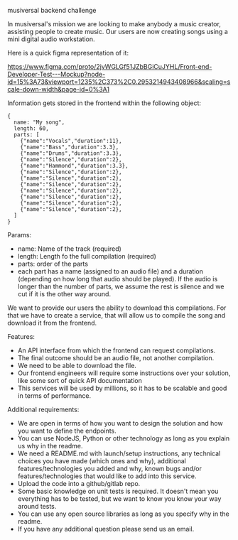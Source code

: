 musiversal backend challenge

In musiversal's mission we are looking to make anybody a music creator, assisting people to create music. Our users are now creating songs using a mini digital audio workstation.

Here is a quick figma representation of it:

https://www.figma.com/proto/2jvWGLGf51JZbBGiCuJYHL/Front-end-Developer-Test---Mockup?node-id=15%3A73&viewport=1235%2C373%2C0.2953214943408966&scaling=scale-down-width&page-id=0%3A1

Information gets stored in the frontend within the following object:

```
{
  name: "My song",
  length: 60,
  parts: [
    {"name":"Vocals","duration":11},
    {"name":"Bass","duration":3.3},
    {"name":"Drums","duration":3.3},
    {"name":"Silence","duration":2},
    {"name":"Hammond","duration":3.3},
    {"name":"Silence","duration":2},
    {"name":"Silence","duration":2},
    {"name":"Silence","duration":2},
    {"name":"Silence","duration":2},
    {"name":"Silence","duration":2},
    {"name":"Silence","duration":2},
    {"name":"Silence","duration":2},
  ]
}
```

Params:
- name: Name of the track (required)
- length: Length fo the full compilation (required)
- parts: order of the parts
- each part has a name (assigned to an audio file) and a duration (depending on how long that audio should be played). If the audio is longer than the number of parts, we assume the rest is silence and we cut if it is the other way around.

We want to provide our users the ability to download this compilations. For that we have to create a service, that will allow us to compile the song and download it from the frontend.

Features:
- An API interface from which the frontend can request compilations.
- The final outcome should be an audio file, not another compilation.
- We need to be able to download the file.
- Our frontend engineers will require some instructions over your solution, like some sort of quick API documentation
- This services will be used by millions, so it has to be scalable and good in terms of performance.

Additional requirements:
- We are open in terms of how you want to design the solution and how you want to define the endpoints.
- You can use NodeJS, Python or other technology as long as you explain us why in the readme.
- We need a README.md with launch/setup instructions, any technical choices you have made (which ones and why), additional features/technologies you added and why, known bugs and/or features/technologies that would like to add into this service.
- Upload the code into a github/gitlab repo.
- Some basic knowledge on unit tests is required. It doesn't mean you everything has to be tested, but we want to know you know your way around tests.
- You can use any open source libraries as long as you specify why in the readme.
- If you have any additional question please send us an email.
